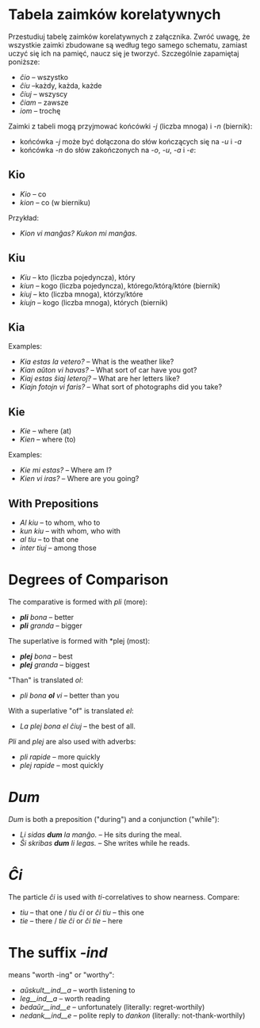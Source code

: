 # Tabela zaimków korelatywnych

Przestudiuj tabelę zaimków korelatywnych z załącznika. Zwróć uwagę, że wszystkie zaimki zbudowane są według tego samego schematu, zamiast uczyć się ich na pamięć, naucz się je tworzyć. Szczególnie zapamiętaj poniższe:

- *ĉio*  – wszystko
- *ĉiu*  –każdy, każda, każde
- *ĉiuj*  – wszyscy
- *ĉiam* – zawsze
- *iom* – trochę

Zaimki z tabeli mogą przyjmować końcówki *-j* (liczba mnoga) i *-n* (biernik):

- końcówka *-j* może być dołączona do słów kończących się na *-u* i *-a*
- końcówka *-n* do słów zakończonych na *-o*, *-u*, *-a* i *-e*:

## Kio 

- *Kio* – co 
- *kion* – co (w bierniku)

Przykład: 

- *Kion vi manĝas? Kukon mi manĝas.*

## Kiu
- *Kiu* – kto (liczba pojedyncza), który
- *kiun* – kogo (liczba pojedyncza), którego/którą/które (biernik)
- *kiuj* – kto (liczba mnoga), którzy/które
- *kiujn* – kogo (liczba mnoga), których (biernik)

## Kia

Examples:

- *Kia estas la vetero?* – What is the weather like?
- *Kian aŭton vi havas?* – What sort of car have you got?
- *Kiaj estas ŝiaj leteroj?* – What are her letters like?
- *Kiajn fotojn vi faris?* – What sort of photographs did you take?

## Kie

- *Kie* – where (at)
- *Kien* – where (to)

Examples:

- *Kie mi estas?* – Where am I?
- *Kien vi iras?* – Where are you going?

## With Prepositions

- *Al kiu* – to whom, who to
- *kun kiu* – with whom, who with
- *al tiu* – to that one
- *inter tiuj* – among those

# Degrees of Comparison

The comparative is formed with *pli* (more):

- *__pli__ bona* – better
- *__pli__ granda* – bigger

The superlative is formed with *plej (most):

- *__plej__ bona* – best
- *__plej__ granda* – biggest

"Than" is translated *ol*:

- *pli bona __ol__ vi* – better than you

With a superlative "of" is translated *el*: 

- *La plej bona el ĉiuj* – the best of all.

*Pli* and *plej* are also used with adverbs:

- *pli rapide* – more quickly
- *plej rapide* – most quickly

# *Dum* 

*Dum* is both a preposition ("during") and a conjunction ("while"):

- *Li sidas __dum__ la manĝo.* – He sits during the meal.
- *Ŝi skribas __dum__ li legas.* – She writes while he reads.

# *Ĉi*

The particle *ĉi* is used with *ti*-correlatives to show nearness. Compare:

- *tiu* – that one / *tiu ĉi* or *ĉi tiu* – this one
- *tie* – there / *tie ĉi* or *ĉi tie* – here

# The suffix *-ind*

means "worth -ing" or "worthy":

- *aŭskult__ind__a* – worth listening to
- *leg__ind__a* – worth reading
- *bedaŭr__ind__e* – unfortunately (literally: regret-worthily)
- *nedank__ind__e* – polite reply to *dankon* (literally: not-thank-worthily)

 
